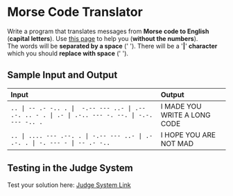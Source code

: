 # Morse Code Translator
  
Write a program that translates messages from **Morse code to English** (**capital letters**). Use [this page](https://morsecode.world/international/morse2.html) to help you (**without the numbers**).  
The words will be **separated by a space** (' '). There will be a '**|**' **character** which you should **replace with space** (' ').

## Sample Input and Output  
    
| **Input** | **Output** |  
| :--- | :--- | 
| ``.. \| -- .- -.. . \|  -.-- --- ..- \| .-- .-. .. - . \| .- \| .-.. --- -. --. \| -.-. --- -.. .`` | I MADE YOU WRITE A LONG CODE |
| ``.. \| .... --- .--. . \| -.-- --- ..- \| .- .-. . \| -. --- - \| -- .- -..`` | I HOPE YOU ARE NOT MAD |

## Testing in the Judge System  
    
Test your solution here: [Judge System Link](https://judge.softuni.org/Contests/Practice/Index/1338#3) 

